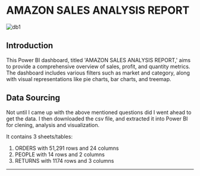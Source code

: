 # AMAZON SALES ANALYSIS REPORT


![db1](https://github.com/ROHITHKM92/Power-BI-PROJECT-1/assets/87298902/967752df-ff98-4e29-8f54-f1e637aff5e7)

## Introduction

This Power BI dashboard, titled 'AMAZON SALES ANALYSIS REPORT,' aims to provide a comprehensive overview of sales, profit, and quantity metrics. The dashboard includes various filters such as market and category, along with visual representations like pie charts, bar charts, and treemap.



## Data Sourcing
Not until I came up with the above mentioned questions did I went ahead to get the data. I then downloaded the csv file, and extracted it into Power BI for clening, analysis and visualization.

It contains 3 sheets/tables:
1. ORDERS with 51,291 rows and 24 columns
2. PEOPLE with 14 rows and 2 columns
3. RETURNS with 1174 rows and 3 columns
----

